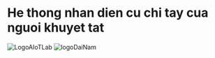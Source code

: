 # He thong nhan dien cu chi tay cua nguoi khuyet tat
![LogoAIoTLab](https://github.com/user-attachments/assets/1720ebfe-631c-4270-8992-96b25c5b5b89)
![logoDaiNam](https://github.com/user-attachments/assets/88e322e5-80fb-478d-87c3-dc18a6d61fcf)

